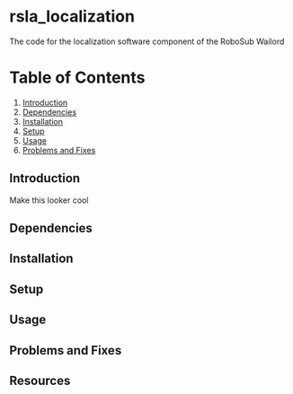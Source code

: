 # rsla_localization
The code for the localization software component of the RoboSub Wailord

# Table of Contents
1. [Introduction](#introduction)
1. [Dependencies](#dependencies)
1. [Installation](#installation)
1. [Setup](#setup)
1. [Usage](#usage)
1. [Problems and Fixes](#problems-and-fixes)

## Introduction
Make this looker cool

## Dependencies

## Installation

## Setup

## Usage

## Problems and Fixes

## Resources
